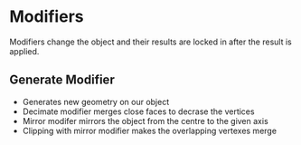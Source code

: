 # Modifiers
Modifiers change the object and their results are locked in after the result is applied.

## Generate Modifier 
- Generates new geometry on our object
- Decimate modifier merges close faces to decrase the vertices
- Mirror modifer mirrors the object from the centre to the given axis
- Clipping with mirror modifier makes the overlapping vertexes merge